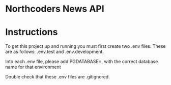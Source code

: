 # Northcoders News API

# Instructions

To get this project up and running you must first create two .env files. These are as follows: .env.test and .env.development.

Into each .env file, please add PGDATABASE=, with the correct database name for that environment

Double check that these .env files are .gitignored.
